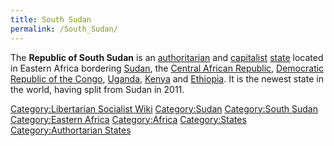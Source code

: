 ```yaml
---
title: South Sudan
permalink: /South_Sudan/
---
```


The **Republic of South Sudan** is an
[authoritarian](authoritarianism "wikilink") and
[capitalist](Capitalism "wikilink") [state](List_of_States "wikilink")
located in Eastern Africa bordering [Sudan](Sudan "wikilink"), the
[Central African Republic](Central_African_Republic "wikilink"),
[Democratic Republic of the
Congo](Democratic_Republic_of_the_Congo "wikilink"),
[Uganda](Uganda "wikilink"), [Kenya](Kenya "wikilink") and
[Ethiopia](Ethiopia "wikilink"). It is the newest state in the world,
having split from Sudan in 2011.

[Category:Libertarian Socialist
Wiki](Category:Libertarian_Socialist_Wiki "wikilink")
[Category:Sudan](Category:Sudan "wikilink") [Category:South
Sudan](Category:South_Sudan "wikilink") [Category:Eastern
Africa](Category:Eastern_Africa "wikilink")
[Category:Africa](Category:Africa "wikilink")
[Category:States](Category:States "wikilink") [Category:Authortarian
States](Category:Authortarian_States "wikilink")
